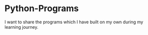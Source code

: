 # Python-Programs
I want to share the programs which I have built on my own during my learning journey.
